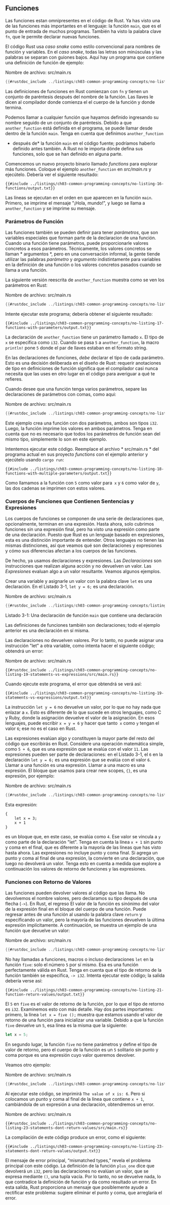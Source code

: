 ## Funciones

Las funciones estan omnipresentes en el código de Rust. Ya has visto una de las
funciones más importantes en el lenguaje: la función `main`, que es el punto de entrada
de muchos programas. También ha visto la palabra clave `fn`, que le permite
declarar nuevas funciones.

El código Rust usa *caso snake* como estilo convencional para nombres de función y variables.
En el *caso snake*, todas las letras son minúsculas y las palabras se separan con guiones bajos.
Aquí hay un programa que contiene una definición de función de ejemplo:

<span class="filename">Nombre de archivo: src/main.rs</span>

```rust
{{#rustdoc_include ../listings/ch03-common-programming-concepts/no-listing-16-functions/src/main.rs}}
```

Las definiciones de funciones en Rust comienzan con `fn` y tienen un conjunto de paréntesis
después del nombre de la función. Las llaves le dicen al compilador donde comienza el
el cuerpo de la función y donde termina.

Podemos llamar a cualquier función que hayamos definido ingresando su nombre seguido de un conjunto
de paréntesis. Debido a que `another_function` está definida en el programa, se puede
llamar desde dentro de la función `main`. Tenga en cuenta que definimos `another_function`
* después de* la función `main` en el código fuente; podríamos haberlo definido antes
también. A Rust no le importa dónde defina sus funciones, solo que se han
definido en alguna parte.

Comencemos un nuevo proyecto binario llamado *functions* para explorar más funciones.
Coloque el ejemplo `another_function` en *src/main.rs* y ejecútelo.
Debería ver el siguiente resultado:

```console
{{#include ../listings/ch03-common-programming-concepts/no-listing-16-functions/output.txt}}
```

Las líneas se ejecutan en el orden en que aparecen en la función `main`.
Primero, se imprime el mensaje "¡Hola, mundo!", y luego se llama a `another_function`
y se imprime su mensaje.

### Parámetros de Función

Las funciones también se pueden definir para tener *parámetros*, que son variables especiales
que forman parte de la declaracion de una función. Cuando una función tiene parámetros,
puede proporcionarle valores concretos a esos parámetros. Técnicamente,
los valores concretos se llaman * argumentos *, pero en una conversación informal, la gente tiende
utilizar las palabras *parámetro* y *argumento* indistintamente para
variables en la definición de una función o los valores concretos pasados ​​cuando
se llama a una función.

La siguiente versión reescrita de `another_function` muestra como se ven los parámetros
en Rust:

<span class="filename">Nombre de archivo: src/main.rs</span>

```rust
{{#rustdoc_include ../listings/ch03-common-programming-concepts/no-listing-17-functions-with-parameters/src/main.rs}}
```

Intente ejecutar este programa; debería obtener el siguiente resultado:


```console
{{#include ../listings/ch03-common-programming-concepts/no-listing-17-functions-with-parameters/output.txt}}
```

La declaración de `another_function` tiene un parámetro llamado `x`. El tipo de
`x` se especifica como `i32`. Cuando se pasa `5` a `another_function`,
la macro `println!` pone `5` donde el par de llaves estaban en el formato
string.

En las declaraciones de funciones, *debe* declarar el tipo de cada parámetro. Esto es
una decisión deliberada en el diseño de Rust: requerir anotaciones de tipo en
definiciones de función significa que el compilador casi nunca necesita que las uses
en otro lugar en el código para averiguar a qué te refieres.

Cuando desee que una función tenga varios parámetros, separe las 
declaraciones de parámetros con comas, como aqui:

<span class="filename">Nombre de archivo: src/main.rs</span>

```rust
{{#rustdoc_include ../listings/ch03-common-programming-concepts/no-listing-18-functions-with-multiple-parameters/src/main.rs}}
```

Este ejemplo crea una función con dos parámetros, ambos son tipos `i32`.
Luego, la función imprime los valores en ambos parámetros. Tenga en cuenta que
no es necesario que todos los parámetros de función sean del mismo tipo, simplemente lo son
en este ejemplo.

Intentemos ejecutar este código. Reemplace el archivo * src/main.rs * del programa actual 
en sus proyecto *functions* con el ejemplo anterior y ejecútelo usando `cargo run`:

```console
{{#include ../listings/ch03-common-programming-concepts/no-listing-18-functions-with-multiple-parameters/output.txt}}
```

Como llamamos a la función con `5` como valor para` x` y `6`
como valor de `y`, las dos cadenas se imprimen con estos valores.

### Cuerpos de Funciones que Contienen Sentencias y Expresiones

Los cuerpos de funciones se componen de una serie de declaraciones que, opcionalmente, terminan en una
expresión. Hasta ahora, solo cubrimos funciones sin una expresión final,
pero ha visto una expresión como parte de una declaración. Puesto que Rust es un
lenguaje basado en expresiones, esta es una distinción importante de entender.
Otros lenguajes no tienen las mismas distinciones, así que veamos qué
son declaraciones y expresiones y cómo sus diferencias afectan a los cuerpos de
las funciones.

De hecho, ya usamos declaraciones y expresiones. Las *Declaraciones* son
instrucciones que realizan alguna acción y no devuelven un valor. Las *Expresiones*
evaluan algo a un valor resultante. Veamos algunos ejemplos.

Crear una variable y asignarle un valor con la palabra clave `let` es una
declaración. En el Listado 3-1, `let y = 6;` es una declaración.

<span class="filename">Nombre de archivo: src/main.rs</span>

```rust
{{#rustdoc_include ../listings/ch03-common-programming-concepts/listing-03-01/src/main.rs}}
```

<span class="caption">Listado 3-1: Una declaración de función `main` que contiene una declaración</span>

Las definiciones de funciones también son declaraciones; todo el ejemplo anterior es una
declaración en sí misma.

Las declaraciones no devuelven valores. Por lo tanto, no puede asignar una instrucción "let"
a otra variable, como intenta hacer el siguiente código; obtendrá un error:

<span class="filename">Nombre de archivo: src/main.rs</span>

```rust,ignore,does_not_compile
{{#rustdoc_include ../listings/ch03-common-programming-concepts/no-listing-19-statements-vs-expressions/src/main.rs}}
```

Cuando ejecute este programa, el error que obtendrá se verá así:

```console
{{#include ../listings/ch03-common-programming-concepts/no-listing-19-statements-vs-expressions/output.txt}}
```

La instrucción `let y = 6` no devuelve un valor, por lo que no hay nada que enlazar a
`x`. Esto es diferente de lo que sucede en otros lenguajes, como
C y Ruby, donde la asignación devuelve el valor de la asignación. En esos
lenguajes, puede escribir `x = y = 6` y hacer que tanto` x` como `y` tengan el valor
`6`; ese no es el caso en Rust.

Las expresiones evalúan algo y constituyen la mayor parte del resto del código que
escribirás en Rust. Considere una operación matemática simple, como `5 + 6`, que
es una expresión que se evalúa con el valor `11`. Las expresiones pueden ser parte de
declaraciones: en el Listado 3-1, el `6` en la declaración `let y = 6;` es una
expresión que se evalúa con el valor `6`. Llamar a una función es una
expresión. Llamar a una macro es una expresión. El bloque que usamos para crear
new scopes, `{}`, es una expresión, por ejemplo:

<span class="filename">Nombre de archivo: src/main.rs</span>

```rust
{{#rustdoc_include ../listings/ch03-common-programming-concepts/no-listing-20-blocks-are-expressions/src/main.rs}}
```

Esta expresión:

```rust,ignore
{
    let x = 3;
    x + 1
}
```

es un bloque que, en este caso, se evalúa como `4`. Ese valor se vincula a `y`
como parte de la declaración "let". Tenga en cuenta la línea `x + 1` sin punto y coma en
el final, que es diferente a la mayoría de las líneas que has visto hasta ahora. Las expresiones
no incluye punto y coma final. Si agrega un punto y coma al final de una
expresión, la convierte en una declaración, que luego no devolverá un valor.
Tenga esto en cuenta a medida que explore a continuación los valores de retorno de funciones y las expresiones.

### Funciones con Retorno de Valores

Las funciones pueden devolver valores al código que las llama. No devolvemos el nombre
valores, pero declaramos su tipo después de una flecha (`->`). En Rust, el regreso
El valor de la función es sinónimo del valor de la expresión final en
el bloque del cuerpo de una función. Puede regresar antes de una función al
usando la palabra clave `return` y especificando un valor, pero la mayoría de las funciones devuelven
la última expresión implícitamente. A continuación, se muestra un ejemplo de una función que devuelve un
valor:

<span class="filename">Nombre de archivo: src/main.rs</span>

```rust
{{#rustdoc_include ../listings/ch03-common-programming-concepts/no-listing-21-function-return-values/src/main.rs}}
```

No hay llamadas a funciones, macros o incluso declaraciones `let` en la
función `five`: solo el número `5` por sí mismo. Esa es una función perfectamente válida en
Rust. Tenga en cuenta que el tipo de retorno de la función también se especifica, `-> i32`. Intenta
ejecutar este código; la salida debería verse así:

```console
{{#include ../listings/ch03-common-programming-concepts/no-listing-21-function-return-values/output.txt}}
```

El `5` en `five` es el valor de retorno de la función, por lo que el tipo de retorno
es `i32`. Examinemos esto con más detalle. Hay dos partes importantes:
primero, la línea `let x = five ();` muestra que estamos usando el valor de retorno de una
función para inicializar una variable. Debido a que la función `five` devuelve un `5`,
esa línea es la misma que la siguiente:

```rust
let x = 5;
```

En segundo lugar, la función `five` no tiene parámetros y define el tipo de
valor de retorno, pero el cuerpo de la función es un `5` solitario sin punto y coma
porque es una expresión cuyo valor queremos devolver.

Veamos otro ejemplo:

<span class="filename">Nombre de archivo: src/main.rs</span>

```rust
{{#rustdoc_include ../listings/ch03-common-programming-concepts/no-listing-22-function-parameter-and-return/src/main.rs}}
```

Al ejecutar este código, se imprimirá `The value of x is: 6`. Pero si colocamos un
punto y coma al final de la línea que contiene `x + 1`, cambiándola de un
expresión a una declaración, obtendremos un error.

<span class="filename">Nombre de archivo: src/main.rs</span>

```rust,ignore,does_not_compile
{{#rustdoc_include ../listings/ch03-common-programming-concepts/no-listing-23-statements-dont-return-values/src/main.rs}}
```

La compilación de este código produce un error, como el siguiente:

```console
{{#include ../listings/ch03-common-programming-concepts/no-listing-23-statements-dont-return-values/output.txt}}
```

El mensaje de error principal, “mismatched types,” revela el problema principal con este
código. La definición de la función `plus_one` dice que devolverá un
`i32`, pero las declaraciones no evalúan un valor, que se expresa mediante `()`,
una tupla vacía. Por lo tanto, no se devuelve nada, lo que contradice la definición de función
y da como resultado un error. En esta salida, Rust proporciona un mensaje que
posiblemente ayude a rectificar este problema: sugiere eliminar el punto y coma, que
arreglaría el error.
